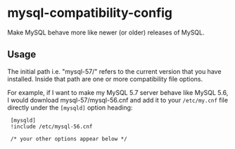 # mysql-compatibility-config

Make MySQL behave more like newer (or older) releases of MySQL.

## Usage

The initial path i.e. "mysql-57/" refers to the current version that you have installed.  Inside that path are one or more compatibility file options.

For example, if I want to make my MySQL 5.7 server behave like MySQL 5.6, I would download mysql-57/mysql-56.cnf and add it to your `/etc/my.cnf` file directly under the `[mysqld]` option heading:

     [mysqld]
     !include /etc/mysql-56.cnf
     
     /* your other options appear below */
